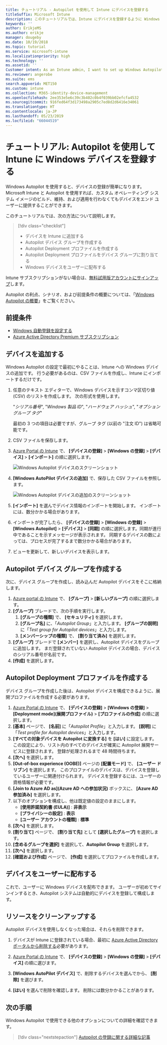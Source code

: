 ```yaml
---
title: チュートリアル - Autopilot を使用して Intune にデバイスを登録する
titleSuffix: Microsoft Intune
description: このチュートリアルでは、Intune にデバイスを登録するように Windows Autopilot を設定します。
keywords: ''
author: ErikjeMS
ms.author: erikje
manager: dougeby
ms.date: 10/19/2018
ms.topic: tutorial
ms.service: microsoft-intune
ms.localizationpriority: high
ms.technology: ''
ms.assetid: ''
Customer intent: As an Intune admin, I want to set up Windows Autopilot so that users can enroll in Intune.
ms.reviewer: angerobe
ms.suite: ems
search.appverid: MET150
ms.custom: intune
ms.collection: M365-identity-device-management
ms.openlocfilehash: 2ee353e5e6c39c3b402c0b4f039bb02efcfa4532
ms.sourcegitcommit: 916fed64f3d173498a2905c7ed8d2d6416e34061
ms.translationtype: HT
ms.contentlocale: ja-JP
ms.lasthandoff: 05/23/2019
ms.locfileid: "66044519"
---
```

# <a name="tutorial-use-autopilot-to-enroll-windows-devices-in-intune"></a>チュートリアル: Autopilot を使用して Intune に Windows デバイスを登録する
Windows Autopilot を使用すると、デバイスの登録が簡単になります。 Microsoft Intune と Autopilot を使用すれば、カスタム オペレーティング システム イメージのビルド、維持、および適用を行わなくてもデバイスをエンド ユーザーに提供することができます。 

このチュートリアルでは、次の方法について説明します。
> [!div class="checklist"]
> * デバイスを Intune に追加する
> * Autopilot デバイス グループを作成する
> * Autopilot Deployment プロファイルを作成する
> * Autopilot Deployment プロファイルをデバイス グループに割り当てる
> * Windows デバイスをユーザーに配布する

Intune サブスクリプションがない場合は、[無料試用版アカウントにサインアップ](free-trial-sign-up.md)します。

Autopilot の利点、シナリオ、および前提条件の概要については、「[Windows Autopilot の概要](https://docs.microsoft.com/windows/deployment/windows-autopilot/windows-10-autopilot)」をご覧ください。


## <a name="prerequisites"></a>前提条件
- [Windows 自動登録を設定する](quickstart-setup-auto-enrollment.md)
- [Azure Active Directory Premium サブスクリプション](https://docs.microsoft.com/azure/active-directory/active-directory-get-started-premium) <!--&#40;[trial subscription](http://go.microsoft.com/fwlink/?LinkID=816845)&#41;-->


## <a name="add-devices"></a>デバイスを追加する

Windows Autopilot の設定で最初にやることは、Intune への Windows デバイスの追加です。 行う必要があるのは、CSV ファイルを作成し、Intune にインポートするだけです。

1. 任意のテキスト エディターで、Windows デバイスを示すコンマ区切り値 (CSV) のリストを作成します。 次の形式を使用します。
    
    "*シリアル番号*", "*Windows 製品 ID*", "*ハードウェア ハッシュ*", "*オプション グループ タグ*"
    
    最初の 3 つの項目は必要ですが、グループ タグ (以前の "注文 ID") は省略可能です。

2. CSV ファイルを保存します。

3. [Azure Portal の Intune](https://aka.ms/intuneportal) で、 **[デバイスの登録]**  >  **[Windows の登録]**  >  **[デバイス]**  >  **[インポート]** の順に選択します。

    ![Windows Autopilot デバイスのスクリーンショット](media/enrollment-autopilot/autopilot-import-device.png)

4. **[Windows AutoPilot デバイスの追加]** で、保存した CSV ファイルを参照します。

    ![Windows Autopilot デバイスの追加のスクリーンショット](media/enrollment-autopilot/autopilot-import-device2.png)

5. **[インポート]** を選んでデバイス情報のインポートを開始します。 インポートには、数分かかる場合があります。

4. インポートが完了したら、 **[デバイスの登録]**  >  **[Windows の登録]**  >  **[Windows Autopilot]**  >  **[デバイス]**  >  **[同期]** の順に選択します。同期が進行中であることを示すメッセージが表示されます。 同期するデバイスの数によっては、プロセスが完了するまで数分かかる場合があります。

5. ビューを更新して、新しいデバイスを表示します。

## <a name="create-an-autopilot-device-group"></a>Autopilot デバイス グループを作成する

次に、デバイス グループを作成し、読み込んだ Autopilot デバイスをそこに格納します。

1. [Azure portal の Intune](https://aka.ms/intuneportal) で、 **[グループ]**  >  **[新しいグループ]** の順に選択します。
2. **[グループ]** ブレードで、次の手順を実行します。
    1. **[グループの種類]** で、 **[セキュリティ]** を選択します。
    2. **[グループ名]** に、「*Autopilot Group*」と入力します。 **[グループの説明]** に「*Test group for Autopilot devices*」と入力します。
    3. **[メンバーシップの種類]** で、 **[割り当て済み]** を選択します。
3. **[グループ]** ブレードで **[メンバー]** を選択し、Autopilot デバイスをグループに追加します。 まだ登録されていない Autopilot デバイスの場合、デバイスのシリアル番号が名前です。
4. **[作成]** を選択します。  

## <a name="create-an-autopilot-deployment-profile"></a>Autopilot Deployment プロファイルを作成する

デバイス グループを作成した後は、Autopilot デバイスを構成できるように、展開プロファイルを作成する必要があります。

1. [Azure Portal の Intune](https://aka.ms/intuneportal) で、 **[デバイスの登録]**  >  **[Windows の登録]**  >  **[Deployment mode]\(展開プロファイル\)**  >  **[プロファイルの作成]** の順に選択します。
2. **[基本]** ページで、 **[名前]** に「*Autopilot Profile*」と入力します。 **[説明]** に「*Test profile for Autopilot devices*」と入力します。
3. **[すべての対象デバイスを Autopilot に変換する]** を **[はい]** に設定します。 この設定により、リスト内のすべてのデバイスが確実に Autopilot 展開サービスに登録されます。 登録が処理されるまで 48 時間待ちます。
4. **[次へ]** を選択します。
5. **[Out-of-box experience (OOBE)]** ページの **[配置モード]** で、 **[ユーザー ドリブン]** を選択します。 このプロファイルのデバイスは、デバイスを登録しているユーザーに関連付けられます。 デバイスを登録するには、ユーザーの資格情報が必要です。
6. **[Join to Azure AD as]\(Azure AD への参加状況\)** ボックスに、 **[Azure AD 参加済み]** を選択します。
7. 以下のオプションを構成し、他は既定値の設定のままにします。
    - **[使用許諾契約書 (EULA)]** : **非表示**
    - **[プライバシーの設定]** : **表示**
    - **[ユーザー アカウントの種類]** : **標準**
8. **[次へ]** を選択します。
9. **[割り当て]** ページで、 **[割り当て先]** として **[選択したグループ]** を選択します。
10. **[含めるグループを選択]** を選択して、**Autopilot Group** を選択します。
11. **[次へ]** を選択します。
12. **[確認および作成]** ページで、 **[作成]** を選択してプロファイルを作成します。

## <a name="distribute-devices-to-users"></a>デバイスをユーザーに配布する

これで、ユーザーに Windows デバイスを配布できます。 ユーザーが初めてサインインするとき、Autopilot システムは自動的にデバイスを登録して構成します。 

## <a name="clean-up-resources"></a>リソースをクリーンアップする

Autopilot デバイスを使用しなくなった場合は、それらを削除できます。

1. デバイスが Intune に登録されている場合、最初に [Azure Active Directory ポータルから削除する](devices-wipe.md#delete-devices-from-the-azure-active-directory-portal)必要があります。

2. [Azure Portal の Intune](https://aka.ms/intuneportal) で、 **[デバイスの登録]**  >  **[Windows の登録]**  >  **[デバイス]** の順に選びます。

3. **[Windows AutoPilot デバイス]** で、削除するデバイスを選んでから、 **[削除]** を選びます。

4. **[はい]** を選んで削除を確認します。 削除には数分かかることがあります。

## <a name="next-steps"></a>次の手順

Windows Autopilot で使用できる他のオプションについての詳細を確認できます。

> [!div class="nextstepaction"]
> [Autopilot の登録に関する詳細な記事](enrollment-autopilot.md)


